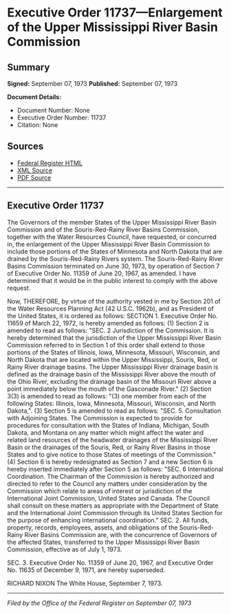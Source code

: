 # Executive Order 11737—Enlargement of the Upper Mississippi River Basin Commission

## Summary

**Signed:** September 07, 1973
**Published:** September 07, 1973

**Document Details:**
- Document Number: None
- Executive Order Number: 11737
- Citation: None

## Sources
- [Federal Register HTML](https://www.presidency.ucsb.edu/documents/executive-order-11737-enlargement-the-upper-mississippi-river-basin-commission)
- [XML Source](None)
- [PDF Source](None)

---

## Executive Order 11737

The Governors of the member States of the Upper Mississippi River Basin Commission and of the Souris-Red-Rainy River Basins Commission, together with the Water Resources Council, have requested, or concurred in, the enlargement of the Upper Mississippi River Basin Commission to include those portions of the States of Minnesota and North Dakota that are drained by the Souris-Red-Rainy Rivers system. The Souris-Red-Rainy River Basins Commission terminated on June 30, 1973, by operation of Section 7 of Executive Order No. 11359 of June 20, 1967, as amended. I have determined that it would be in the public interest to comply with the above request.

Now, THEREFORE, by virtue of the authority vested in me by Section 201 of the Water Resources Planning Act (42 U.S.C. 1962b), and as President of the United States, it is ordered as follows:
SECTION 1. Executive Order No. 11659 of March 22, 1972, is hereby amended as follows:
    (1) Section 2 is amended to read as follows:
"SEC. 2 Jurisdiction of the Commission. It is hereby determined that the jurisdiction of the Upper Mississippi River Basin Commission referred to in Section 1 of this order shall extend to those portions of the States of Illinois, Iowa, Minnesota, Missouri, Wisconsin, and North Dakota that are located within the Upper Mississippi, Souris, Red, or Rainy River drainage basins. The Upper Mississippi River drainage basin is defined as the drainage basin of the Mississippi River above the mouth of the Ohio River, excluding the drainage basin of the Missouri River above a point immediately below the mouth of the Gasconade River."
    (2) Section 3(3) is amended to read as follows: "(3) one member from each of the following States: Illinois, Iowa, Minnesota, Missouri, Wisconsin, and North Dakota,".
    (3) Section 5 is amended to read as follows:
"SEC. 5. Consultation with Adjoining States. The Commission is expected to provide for procedures for consultation with the States of Indiana, Michigan, South Dakota, and Montana on any matter which might affect the water and related land resources of the headwater drainages of the Mississippi River Basin or the drainages of the Souris, Red, or Rainy River Basins in those States and to give notice to those States of meetings of the Commission."
    (4) Section 6 is hereby redesignated as Section 7 and a new Section 6 is hereby inserted immediately after Section 5 as follows:
"SEC. 6 International Coordination. The Chairman of the Commission is hereby authorized and directed to refer to the Council any matters under consideration by the Commission which relate to areas of interest or jurisdiction of the International Joint Commission, United States and Canada. The Council shall consult on these matters as appropriate with the Department of State and the International Joint Commission through its United States Section for the purpose of enhancing international coordination."
SEC. 2. All funds, property, records, employees, assets, and obligations of the Souris-Red-Rainy River Basins Commission are, with the concurrence of Governors of the affected States, transferred to the Upper Mississippi River Basin Commission, effective as of July 1, 1973.

SEC. 3. Executive Order No. 11359 of June 20, 1967, and Executive Order No. 11635 of December 9, 1971, are hereby superseded.

RICHARD NIXON
The White House,
September 7, 1973.

---

*Filed by the Office of the Federal Register on September 07, 1973*
